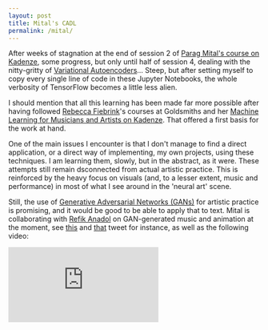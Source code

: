 ```yaml
---
layout: post
title: Mital's CADL
permalink: /mital/
---
```


After weeks of stagnation at the end of session 2 of [Parag Mital's course on Kadenze](https://www.kadenze.com/courses/creative-applications-of-deep-learning-with-tensorflow/info), some progress, but only until half of session 4, dealing with the nitty-gritty of [Variational Autoencoders](http://kvfrans.com/variational-autoencoders-explained/)... Steep, but after setting myself to copy every single line of code in these Jupyter Notebooks, the whole verbosity of TensorFlow becomes a little less alien.

I should mention that all this learning has been made far more possible after having followed [Rebecca Fiebrink](https://www.doc.gold.ac.uk/~mas01rf/homepage/)'s courses at Goldsmiths and her [Machine Learning for Musicians and Artists on Kadenze](https://www.kadenze.com/courses/machine-learning-for-musicians-and-artists/info). That offered a first basis for the work at hand.

One of the main issues I encounter is that I don't manage to find a direct application, or a direct way of implementing, my own projects, using these techniques. I am learning them, slowly, but in the abstract, as it were. These attempts still remain dsconnected from actual artistic practice. This is reinforced by the heavy focus on visuals (and, to a lesser extent, music and performance) in most of what I see around in the 'neural art' scene. 

Still, the use of [Generative Adversarial Networks (GANs)](https://en.wikipedia.org/wiki/Generative_adversarial_network) for artistic practice is promising, and it would be good to be able to apply that to text. Mital is collaborating with [Refik Anadol](http://refikanadol.com/) on GAN-generated music and animation at the moment, see [this](https://twitter.com/refikanadol/status/1024175473192923138) and [that](https://twitter.com/pkmital/status/1022703840641003521) tweet for instance, as well as the following video:
 
<div class="video-container">
<iframe max-width="100%" height="auto" src="https://www.youtube.com/embed/ZXo5S6lVe7s" frameborder="0" allow="autoplay; encrypted-media" allowfullscreen></iframe>
</div>
